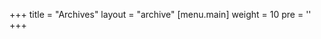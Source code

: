 +++
title = "Archives"
layout = "archive"
[menu.main]
  weight = 10
  pre = '<i class="fas fa-fw fa-file-archive me-1"></i>'
+++

